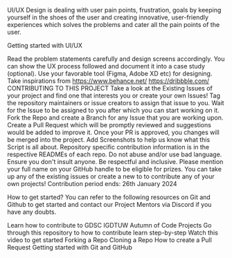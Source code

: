 UI/UX Design is dealing with user pain points, frustration, goals by keeping yourself in the shoes of the user and creating innovative, user-friendly experiences which solves the problems and cater all the pain points of the user.

Getting started with UI/UX

Read the problem statements carefully and design screens accordingly.
You can show the UX process followed and document it into a case study (optional).
Use your favorable tool (Figma, Adobe XD etc) for designing.
Take inspirations from https://www.behance.net/ https://dribbble.com/
CONTRIBUTING TO THIS PROJECT
Take a look at the Existing Issues of your project and find one that interests you or create your own Issues!
Tag the repository maintainers or issue creators to assign that issue to you.
Wait for the Issue to be assigned to you after which you can start working on it.
Fork the Repo and create a Branch for any Issue that you are working upon.
Create a Pull Request which will be promptly reviewed and suggestions would be added to improve it.
Once your PR is approved, you changes will be merged into the project.
Add Screenshots to help us know what this Script is all about.
Repository specific contribution information is in the respective READMEs of each repo.
Do not abuse and/or use bad language. Ensure you don't insult anyone. Be respectful and inclusive.
Please mention your full name on your GitHub handle to be eligible for prizes.
You can take up any of the existing issues or create a new to to contribute any of your own projects!
Contribution period ends: 26th January 2024

How to get started?
You can refer to the following resources on Git and Github to get started and contact our Project Mentors via Discord if you have any doubts.

Learn how to contribute to GDSC IGDTUW Autumn of Code Projects
Go through this repository to how to contribute learn step-by-step
Watch this video to get started
Forking a Repo
Cloning a Repo
How to create a Pull Request
Getting started with Git and GitHub
